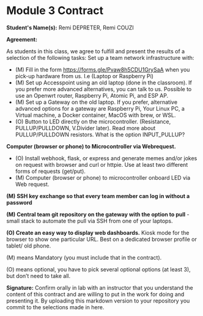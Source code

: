 # Module 3 Contract 

**Student's Name(s):** Remi DEPRETER, Remi COUZI

**Agreement:**

As students in this class, we agree to fulfill and present the results of a selection of the following tasks:
 Set up a team network infrastructure with:

 - (M) Fill in the form https://forms.gle/Pvaw8h5CDU1GrySaA when you pick-up hardware from us. I.e (Laptop or Raspberry Pi)
 - (M) Set up Accesspoint using an old laptop (done in the classroom). If you prefer more advanced alternatives, you can talk to us. Possible to use an Openwrt router, Raspberry Pi, Atomic Pi, and ESP AP.
 - (M) Set up a Gateway on the old laptop. If you prefer, alternative advanced options for a gateway are Raspberry Pi, Your Linux PC, a Virtual machine, a Docker container, MacOS with brew, or WSL.
 - (O) Button to LED directly on the microcontroller. (Resistance, PULLUP/PULLDOWN,  V.Divider later). 
Read more about  PULLUP/PULLDOWN resistors. 
What is the option INPUT_PULLUP?


**Computer (browser or phone) to Microcontroller via Webrequest.**
 - (O) Install webhook, flask, or express and generate memes and/or jokes on request with browser and curl or httpie. Use at least two different forms of requests (get/put).
 - (M) Computer (browser or phone) to microcontroller onboard LED via Web request.


**(M) SSH key exchange so that every team member can log in without a password**

**(M) Central team git repository on the gateway with the option to pull** - small stack to automate the pull via SSH from one of your laptops.

**(O) Create an easy way to display web dashboards.**
Kiosk mode for the browser to show one particular URL. Best on a dedicated browser profile or tablet/ old phone.



(M) means Mandatory (you must include that in the contract).

(O) means optional, you have to pick several optional options (at least 3), but don’t need to take all.

**Signature:** Confirm orally in lab with an instructor that you understand the content of this contract and are willing to put in the work for doing and presenting it. By uploading this markdown version to your repository you commit to the selections made in here.